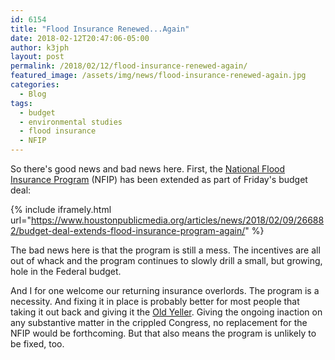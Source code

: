 ```yaml
---
id: 6154
title: "Flood Insurance Renewed...Again"
date: 2018-02-12T20:47:06-05:00
author: k3jph
layout: post
permalink: /2018/02/12/flood-insurance-renewed-again/
featured_image: /assets/img/news/flood-insurance-renewed-again.jpg
categories:
  - Blog
tags:
  - budget
  - environmental studies
  - flood insurance
  - NFIP
---
```


So there's good news and bad news here.  First, the [National Flood
Insurance Program](https://www.fema.gov/national-flood-insurance-program)
(NFIP) has been extended as part of Friday's budget deal:

{% include iframely.html url="https://www.houstonpublicmedia.org/articles/news/2018/02/09/266882/budget-deal-extends-flood-insurance-program-again/" %}

The bad news here is that the program is still a mess.  The incentives
are all out of whack and the program continues to slowly drill a
small, but growing, hole in the Federal budget.

And I for one welcome our returning insurance overlords.  The program
is a necessity.  And fixing it in place is probably better for most
people that taking it out back and giving it the [Old
Yeller](https://www.youtube.com/watch?v=28xM5Pwio9Y).  Giving the
ongoing inaction on any substantive matter in the crippled Congress,
no replacement for the NFIP would be forthcoming.  But that also
means the program is unlikely to be fixed, too.
